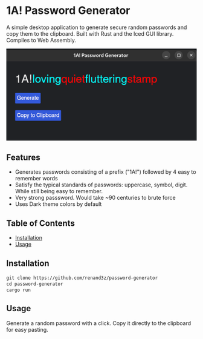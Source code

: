 # 1A! Password Generator

A simple desktop application to generate secure random passwords and copy them to the clipboard. Built with Rust and the Iced GUI library. Compiles to Web Assembly.

![screenshot](screenshot.png)

## Features
- Generates passwords consisting of a prefix ("1A!") followed by 4 easy to remember words
- Satisfy the typical standards of passwords: uppercase, symbol, digit. While still being easy to remember.
- Very strong passsword. Would take ~90 centuries to brute force
- Uses Dark theme colors by default

## Table of Contents

- [Installation](#installation)
- [Usage](#usage)


## Installation

```
git clone https://github.com/renand3z/password-generator
cd password-generator
cargo run
```

## Usage

Generate a random password with a click. Copy it directly to the clipboard for easy pasting.


